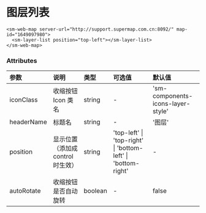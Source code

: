 # 图层列表

<sm-iframe src="http://iclient.supermap.io/examples/mapboxgl/components_layerList_vue.html"></sm-iframe>

```vue
<sm-web-map server-url="http://support.supermap.com.cn:8092/" map-id="1649097980">
  <sm-layer-list position="top-left"></sm-layer-list>
</sm-web-map>
```

### Attributes

| 参数       | 说明                              | 类型    | 可选值                                                       | 默认值                            |
| :--------- | :-------------------------------- | :------ | :----------------------------------------------------------- | :-------------------------------- |
| iconClass  | 收缩按钮 Icon 类名                | string  | -                                                            | 'sm-components-icons-layer-style' |
| headerName | 标题名                            | string  | -                                                            | '图层'                              |
| position   | 显示位置（添加成 control 时生效） | string  | 'top-left' \| 'top-right' \| 'bottom-left' \| 'bottom-right' | -                                 |
| autoRotate | 收缩按钮是否自动旋转              | boolean | -                                                            | false                             |
